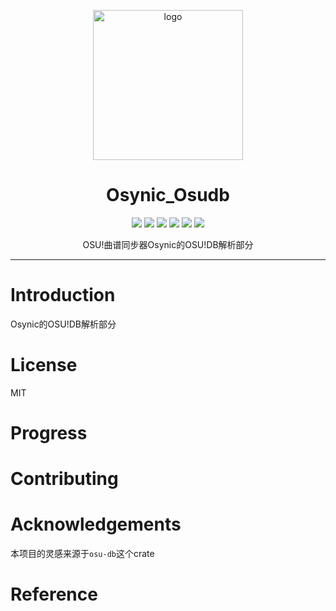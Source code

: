 <p align="center" dir="auto">
    <img style="height:240px;width:240px" src="public/osynic.png" alt="logo"/>
</p>

<h1 align="center" tabindex="-1" class="heading-element" dir="auto">Osynic_Osudb</h1>

<p align="center">
  <a href="https://crates.io/crates/osynic_osudb" target="_blank"><img src="https://img.shields.io/crates/v/osynic_osudb"/></a>
  <a href="https://docs.rs/osynic_osudb" target="_blank"><img src="https://img.shields.io/docsrs/osynic_osudb/0.1.0"/></a>
  <a href="https://github.com/zoneherobrine/osynic_osudb" target="_blank"><img src="https://img.shields.io/badge/License-MIT%202-green.svg"/></a>
  <a href="https://discord.gg/JWyvc6M5" target="_blank"><img src="https://img.shields.io/badge/chat-discord-7289da.svg"/></a>
  <a href="https://osynicite.deno.dev" target="_blank"><img src="https://img.shields.io/badge/osynicite?logo=deno&logoColor=black&labelColor=white&color=black"/></a>
  <a href="https://github.com/zoneherobrine" target="_blank"><img src="https://img.shields.io/badge/buy%20me-a%20coffee-orange.svg?style=flat-square"/></a>

</p>

<p align="center">
    OSU!曲谱同步器Osynic的OSU!DB解析部分
</p>


<hr />


# Introduction
Osynic的OSU!DB解析部分

# License
MIT

# Progress


# Contributing


# Acknowledgements
本项目的灵感来源于`osu-db`这个crate

# Reference
